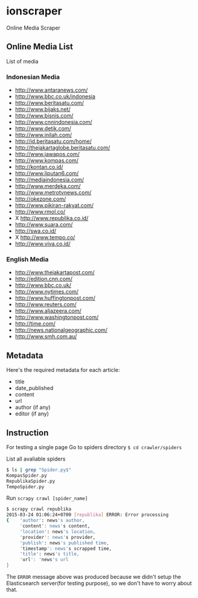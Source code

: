 # ionscraper
Online Media Scraper

## Online Media List
List of media

### Indonesian Media
- http://www.antaranews.com/
- http://www.bbc.co.uk/indonesia
- http://www.beritasatu.com/
- http://www.bijaks.net/
- http://www.bisnis.com/
- http://www.cnnindonesia.com/
- http://www.detik.com/
- http://www.inilah.com/
- http://id.beritasatu.com/home/
- http://thejakartaglobe.beritasatu.com/
- http://www.jawapos.com/
- http://www.kompas.com/
- http://kontan.co.id/
- http://www.liputan6.com/
- http://mediaindonesia.com/
- http://www.merdeka.com/
- http://www.metrotvnews.com/
- http://okezone.com/
- http://www.pikiran-rakyat.com/
- http://www.rmol.co/
- X http://www.republika.co.id/
- http://www.suara.com/
- http://swa.co.id/
- X http://www.tempo.co/
- http://www.viva.co.id/

### English Media
- http://www.thejakartapost.com/
- http://edition.cnn.com/
- http://www.bbc.co.uk/
- http://www.nytimes.com/
- http://www.huffingtonpost.com/
- http://www.reuters.com/
- http://www.aljazeera.com/
- http://www.washingtonpost.com/
- http://time.com/
- http://news.nationalgeographic.com/
- http://www.smh.com.au/

## Metadata

Here's the required metadata for each article:

- title
- date_published
- content
- url
- author (if any)
- editor (if any)

## Instruction
For testing a single page
Go to spiders directory
`$ cd crawler/spiders`

List all avaliable spiders

```bash
$ ls | grep "Spider.py$"
KompasSpider.py
RepublikaSpider.py
TempoSpider.py
```

Run `scrapy crawl [spider_name]`

```bash
$ scrapy crawl republika
2015-03-24 01:06:24+0700 [republika] ERROR: Error processing 
{    'author': news's author,
	 'content': news's content,
	 'location': news's location,
	 'provider': news's provider,
	 'publish': news's published time,
	 'timestamp': news's scrapped time,
	 'title': news's title,
	 'url': 'news's url
}
```
The `ERROR` message above was produced because we didn't setup the Elasticsearch server(for testing purpose), so we don't have to worry about that.

